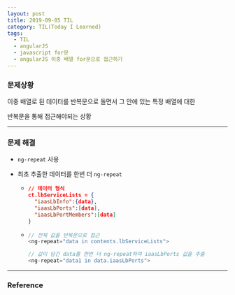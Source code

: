 ```yaml
---
layout: post
title: 2019-09-05 TIL
category: TIL(Today I Learned)
tags:
  - TIL
  - angularJS
  - javascript for문
  - angularJS 이중 배열 for문으로 접근하기
---
```




### 문제상황

이중 배열로 된 데이터를 반복문으로 돌면서 그 안에 있는 특정 배열에 대한

반복문을 통해 접근해야되는 상황

---

### 문제 해결

- `ng-repeat` 사용

- 최초 추출한 데이터를 한번 더 `ng-repeat`

  - ```json
    // 데이터 형식
    ct.lbServiceLists = {
      "iaasLbInfo":{data},
      "iaasLbPorts":[data],
      "iaasLbPortMembers":[data]
    }
    ```

  - ```javascript
    // 전체 값을 반복문으로 접근
    <ng-repeat="data in contents.lbServiceLists">
    
    // 값이 담긴 data를 한번 더 ng-repeat하여 iaasLbPorts 값을 추출
    <ng-repeat="data1 in data.iaasLbPorts">
    ```

---

### Reference


